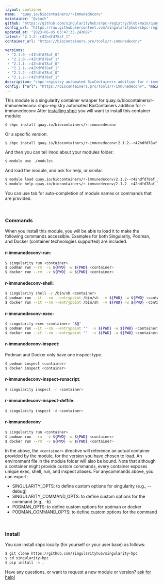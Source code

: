 ```yaml
---
layout: container
name:  "quay.io/biocontainers/r-immunedeconv"
maintainer: "@vsoch"
github: "https://github.com/singularityhub/shpc-registry/blob/main/quay.io/biocontainers/r-immunedeconv/container.yaml"
config_url: "https://raw.githubusercontent.com/singularityhub/shpc-registry/main/quay.io/biocontainers/r-immunedeconv/container.yaml"
updated_at: "2023-06-05 03:47:33.243687"
latest: "2.1.2--r42hdfd78af_1"
container_url: "https://biocontainers.pro/tools/r-immunedeconv"

versions:
 - "2.1.0--r41hdfd78af_0"
 - "2.1.0--r42hdfd78af_1"
 - "2.1.1--r42hdfd78af_0"
 - "2.1.1--r42hdfd78af_1"
 - "2.1.2--r42hdfd78af_0"
 - "2.1.2--r42hdfd78af_1"
description: "shpc-registry automated BioContainers addition for r-immunedeconv"
config: {"url": "https://biocontainers.pro/tools/r-immunedeconv", "maintainer": "@vsoch", "description": "shpc-registry automated BioContainers addition for r-immunedeconv", "latest": {"2.1.2--r42hdfd78af_1": "sha256:af43ff8d9ed432ca790bcd49e5fbd7589e2c57e0c76011a11c5a83b0ef434467"}, "tags": {"2.1.0--r41hdfd78af_0": "sha256:adb586fa12a7ed29ab239b2f1ae4e6328de5d5eeb4ed30a1b9907a26f62fa3a9", "2.1.0--r42hdfd78af_1": "sha256:5be53611a4b1a3bb8d0ecfb60365f47817d1fec5a24605cae2f2635ebe2d993e", "2.1.1--r42hdfd78af_0": "sha256:a50882cc289c5bb25b47dce65fdc42f77cc1bd6957c98cbdfbbb660209d3f3b4", "2.1.1--r42hdfd78af_1": "sha256:b72f2bbf7a7e643f529ec81341b27b64f5e59212dfe489771b956d74b82669c4", "2.1.2--r42hdfd78af_0": "sha256:613f9cea7b86d6202e70e16349f5431b318783e3b857d1bb6b974c7da90cf33f", "2.1.2--r42hdfd78af_1": "sha256:af43ff8d9ed432ca790bcd49e5fbd7589e2c57e0c76011a11c5a83b0ef434467"}, "docker": "quay.io/biocontainers/r-immunedeconv"}
---
```


This module is a singularity container wrapper for quay.io/biocontainers/r-immunedeconv.
shpc-registry automated BioContainers addition for r-immunedeconv
After [installing shpc](#install) you will want to install this container module:


```bash
$ shpc install quay.io/biocontainers/r-immunedeconv
```

Or a specific version:

```bash
$ shpc install quay.io/biocontainers/r-immunedeconv:2.1.2--r42hdfd78af_1
```

And then you can tell lmod about your modules folder:

```bash
$ module use ./modules
```

And load the module, and ask for help, or similar.

```bash
$ module load quay.io/biocontainers/r-immunedeconv/2.1.2--r42hdfd78af_1
$ module help quay.io/biocontainers/r-immunedeconv/2.1.2--r42hdfd78af_1
```

You can use tab for auto-completion of module names or commands that are provided.

<br>

### Commands

When you install this module, you will be able to load it to make the following commands accessible.
Examples for both Singularity, Podman, and Docker (container technologies supported) are included.

#### r-immunedeconv-run:

```bash
$ singularity run <container>
$ podman run --rm  -v ${PWD} -w ${PWD} <container>
$ docker run --rm  -v ${PWD} -w ${PWD} <container>
```

#### r-immunedeconv-shell:

```bash
$ singularity shell -s /bin/sh <container>
$ podman run --it --rm --entrypoint /bin/sh  -v ${PWD} -w ${PWD} <container>
$ docker run --it --rm --entrypoint /bin/sh  -v ${PWD} -w ${PWD} <container>
```

#### r-immunedeconv-exec:

```bash
$ singularity exec <container> "$@"
$ podman run --it --rm --entrypoint ""  -v ${PWD} -w ${PWD} <container> "$@"
$ docker run --it --rm --entrypoint ""  -v ${PWD} -w ${PWD} <container> "$@"
```

#### r-immunedeconv-inspect:

Podman and Docker only have one inspect type.

```bash
$ podman inspect <container>
$ docker inspect <container>
```

#### r-immunedeconv-inspect-runscript:

```bash
$ singularity inspect -r <container>
```

#### r-immunedeconv-inspect-deffile:

```bash
$ singularity inspect -d <container>
```



#### r-immunedeconv

```bash
$ singularity run <container>
$ podman run --rm  -v ${PWD} -w ${PWD} <container>
$ docker run --rm  -v ${PWD} -w ${PWD} <container>
```


In the above, the `<container>` directive will reference an actual container provided
by the module, for the version you have chosen to load. An environment file in the
module folder will also be bound. Note that although a container
might provide custom commands, every container exposes unique exec, shell, run, and
inspect aliases. For anycommands above, you can export:

 - SINGULARITY_OPTS: to define custom options for singularity (e.g., --debug)
 - SINGULARITY_COMMAND_OPTS: to define custom options for the command (e.g., -b)
 - PODMAN_OPTS: to define custom options for podman or docker
 - PODMAN_COMMAND_OPTS: to define custom options for the command

<br>

### Install

You can install shpc locally (for yourself or your user base) as follows:

```bash
$ git clone https://github.com/singularityhub/singularity-hpc
$ cd singularity-hpc
$ pip install -e .
```

Have any questions, or want to request a new module or version? [ask for help!](https://github.com/singularityhub/singularity-hpc/issues)